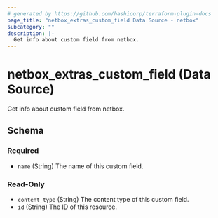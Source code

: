 ```yaml
---
# generated by https://github.com/hashicorp/terraform-plugin-docs
page_title: "netbox_extras_custom_field Data Source - netbox"
subcategory: ""
description: |-
  Get info about custom field from netbox.
---
```


# netbox_extras_custom_field (Data Source)

Get info about custom field from netbox.



<!-- schema generated by tfplugindocs -->
## Schema

### Required

- `name` (String) The name of this custom field.

### Read-Only

- `content_type` (String) The content type of this custom field.
- `id` (String) The ID of this resource.
